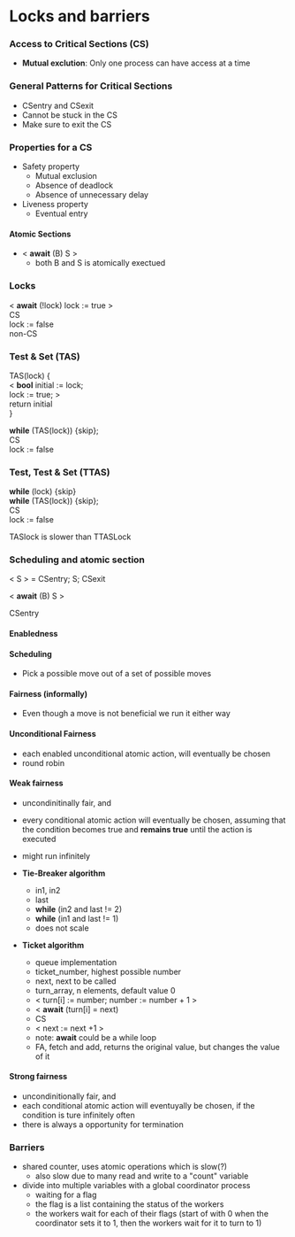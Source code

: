 # Locks and barriers

### Access to Critical Sections (CS)
- **Mutual exclution**: Only one process can have access at a time

### General Patterns for Critical Sections
- CSentry and CSexit
- Cannot be stuck in the CS
- Make sure to exit the CS

### Properties for a CS
- Safety property
    - Mutual exclusion
    - Absence of deadlock
    - Absence of unnecessary delay
- Liveness property
    - Eventual entry

#### Atomic Sections
- < **await** (B) S >
    - both B and S is atomically exectued

### Locks
< **await** (!lock) lock := true > <br>
CS <br>
lock := false <br>
non-CS

### Test & Set (TAS)
TAS(lock) { <br>
    < **bool** initial := lock; <br>
    lock := true; > <br>
    return initial <br>
}

**while** (TAS(lock)) {skip}; <br>
CS <br>
lock := false <br>

### Test, Test & Set (TTAS)

**while** (lock) {skip} <br>
**while** (TAS(lock)) {skip}; <br>
CS <br>
lock := false <br>

TASlock is slower than TTASLock


### Scheduling and atomic section
< S > = CSentry; S; CSexit

< **await** (B) S >

CSentry

#### Enabledness
#### Scheduling
- Pick a possible move out of a set of possible moves
#### Fairness (informally)
- Even though a move is not beneficial we run it either way

#### Unconditional Fairness
- each enabled unconditional atomic action, will eventually be chosen
- round robin

#### Weak fairness
- uncondinitinally fair, and
- every conditional atomic action will eventually be chosen, assuming that the condition becomes true and **remains true** until the action is executed
- might run infinitely

- **Tie-Breaker algorithm**
    - in1, in2
    - last
    - **while** (in2 and last != 2)
    - **while** (in1 and last != 1)
    - does not scale
- **Ticket algorithm**
    - queue implementation
    - ticket_number, highest possible number
    - next, next to be called
    - turn_array, n elements, default value 0
    - < turn[i] := number; number := number + 1 >
    - < **await** (turn[i] = next)
    - CS
    - < next := next +1 >
    - note: **await** could be a while loop
    - FA, fetch and add, returns the original value, but changes the value of it

#### Strong fairness
- uncondinitionally fair, and
- each conditional atomic action will eventuyally be chosen, if the condition is ture infinitely often
- there is always a opportunity for termination


### Barriers
- shared counter, uses atomic operations which is slow(?)
    - also slow due to many read and write to a "count" variable
- divide into multiple variables with a global coordinator process
    - waiting for a flag
    - the flag is a list containing the status of the workers
    - the workers wait for each of their flags (start of with 0 when the coordinator sets it to 1, then the workers wait for it to turn to 1)

